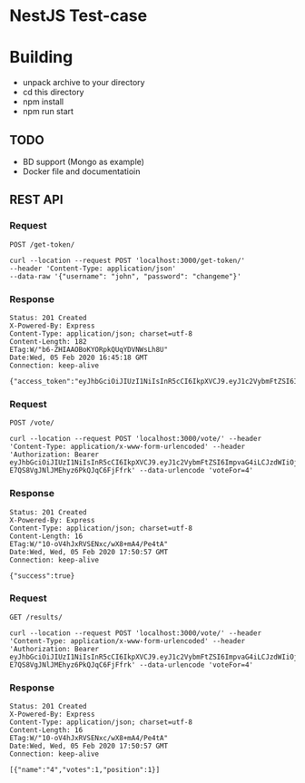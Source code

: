 # NestJS Test-case

# Building
- unpack archive to your directory
- cd this directory
- npm install
- npm run start

## TODO
- BD support (Mongo as example)
- Docker file and documentatioin

## REST API

### Request

`POST /get-token/`

    curl --location --request POST 'localhost:3000/get-token/' 
	--header 'Content-Type: application/json' 
	--data-raw '{"username": "john", "password": "changeme"}'

### Response

    Status: 201 Created
    X-Powered-By: Express
    Content-Type: application/json; charset=utf-8
    Content-Length: 182
	ETag:W/"b6-ZHIAAOBoKYORpkQUqYDVNWsLh8U"
	Date:Wed, 05 Feb 2020 16:45:18 GMT
    Connection: keep-alive

    {"access_token":"eyJhbGciOiJIUzI1NiIsInR5cCI6IkpXVCJ9.eyJ1c2VybmFtZSI6ImpvaG4iLCJzdWIiOjEsImlhdCI6MTU4MDkyMTExOCwiZXhwIjoxNTgwOTIxMTc4fQ.QDUNDmgIocHghNhPAUwPPG2y5qBV3jUohzLeVDh3RFE"}

### Request

`POST /vote/`

    curl --location --request POST 'localhost:3000/vote/' --header 'Content-Type: application/x-www-form-urlencoded' --header 'Authorization: Bearer eyJhbGciOiJIUzI1NiIsInR5cCI6IkpXVCJ9.eyJ1c2VybmFtZSI6ImpvaG4iLCJzdWIiOjEsImlhdCI6MTU4MDkyNDcxMiwiZXhwIjoxNTgwOTI0NzcyfQ.KX35tqEhpGEZ-E7QS8VgJNlJMEhyz6PkQJqC6FjFfrk' --data-urlencode 'voteFor=4'

### Response

    Status: 201 Created
    X-Powered-By: Express
    Content-Type: application/json; charset=utf-8
    Content-Length: 16
	ETag:W/"10-oV4hJxRVSENxc/wX8+mA4/Pe4tA"
	Date:Wed, Wed, 05 Feb 2020 17:50:57 GMT
    Connection: keep-alive

    {"success":true}

### Request

`GET /results/`

    curl --location --request POST 'localhost:3000/vote/' --header 'Content-Type: application/x-www-form-urlencoded' --header 'Authorization: Bearer eyJhbGciOiJIUzI1NiIsInR5cCI6IkpXVCJ9.eyJ1c2VybmFtZSI6ImpvaG4iLCJzdWIiOjEsImlhdCI6MTU4MDkyNDcxMiwiZXhwIjoxNTgwOTI0NzcyfQ.KX35tqEhpGEZ-E7QS8VgJNlJMEhyz6PkQJqC6FjFfrk' --data-urlencode 'voteFor=4'

### Response

    Status: 201 Created
    X-Powered-By: Express
    Content-Type: application/json; charset=utf-8
    Content-Length: 16
	ETag:W/"10-oV4hJxRVSENxc/wX8+mA4/Pe4tA"
	Date:Wed, Wed, 05 Feb 2020 17:50:57 GMT
    Connection: keep-alive

    [{"name":"4","votes":1,"position":1}]
